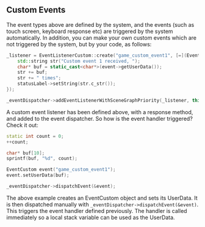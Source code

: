 ## Custom Events
The event types above are defined by the system, and the events (such as touch
screen, keyboard response etc) are triggered by the system automatically. In
addition, you can make your own custom events which are not triggered by the system,
but by your code, as follows:

```cpp
_listener = EventListenerCustom::create("game_custom_event1", [=](EventCustom* event){
    std::string str("Custom event 1 received, ");
    char* buf = static_cast<char*>(event->getUserData());
    str += buf;
    str += " times";
    statusLabel->setString(str.c_str());
});

_eventDispatcher->addEventListenerWithSceneGraphPriority(_listener, this);
```

A custom event listener has been defined above, with a response method, and added
to the event dispatcher. So how is the event handler triggered? Check it out:

```cpp
static int count = 0;
++count;

char* buf[10];
sprintf(buf, "%d", count);

EventCustom event("game_custom_event1");
event.setUserData(buf);

_eventDispatcher->dispatchEvent(&event);
```

The above example creates an EventCustom object and sets its UserData. It is then
dispatched manually with `_eventDispatcher->dispatchEvent(&event)`. This triggers
the event handler defined previously. The handler is called immediately so a local
stack variable can be used as the UserData.
